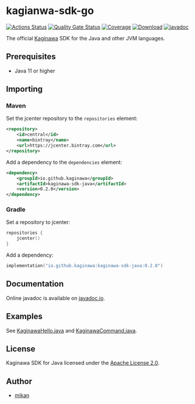 kagianwa-sdk-go
===============

[![Actions Status](https://github.com/kaginawa/kaginawa-sdk-java/workflows/Gradle/badge.svg)](https://github.com/kaginawa/kaginawa-sdk-java/actions)
[![Quality Gate Status](https://sonarcloud.io/api/project_badges/measure?project=kaginawa_kaginawa-sdk-java&metric=alert_status)](https://sonarcloud.io/dashboard?id=kaginawa_kaginawa-sdk-java)
[![Coverage](https://sonarcloud.io/api/project_badges/measure?project=kaginawa_kaginawa-sdk-java&metric=coverage)](https://sonarcloud.io/dashboard?id=kaginawa_kaginawa-sdk-java)
[![Download](https://api.bintray.com/packages/kaginawa/kaginawa-sdk-java/kaginawa-sdk-java/images/download.svg)](https://bintray.com/kaginawa/kaginawa-sdk-java/kaginawa-sdk-java/_latestVersion)
[![javadoc](https://javadoc.io/badge2/io.github.kaginawa/kaginawa-sdk-java/javadoc.svg)](https://javadoc.io/doc/io.github.kaginawa/kaginawa-sdk-java)

The official [Kaginawa](https://github.com/kaginawa/kaginawa) SDK for the Java and other JVM languages.

## Prerequisites

- Java 11 or higher

## Importing

### Maven

Set the jcenter repository to the `repositories` element:

```xml
<repository>
    <id>central</id>
    <name>bintray</name>
    <url>https://jcenter.bintray.com</url>
</repository>
```

Add a dependency to the `dependencies` element:

```xml
<dependency>
    <groupId>io.github.kaginawa</groupId>
    <artifactId>kaginawa-sdk-java</artifactId>
    <version>0.2.0</version>
</dependency>
```

### Gradle

Set a repository to jcenter:

```kotlin
repositories {
    jcenter()
}
```

Add a dependency:

```kotlin
implementation("io.github.kaginawa:kaginawa-sdk-java:0.2.0")
```

## Documentation

Online javadoc is available on [javadoc.io](https://javadoc.io/doc/io.github.kaginawa/kaginawa-sdk-java).

## Examples

See [KaginawaHello.java](src/main/java/com/github/kaginawa/examples/hello/KaginawaHello.java) and [KaginawaCommand.java](src/main/java/com/github/kaginawa/examples/command/KaginawaCommand.java).

## License

Kaginawa SDK for Java licensed under the [Apache License 2.0](LICENSE).

## Author

- [mikan](https://github.com/mikan)
